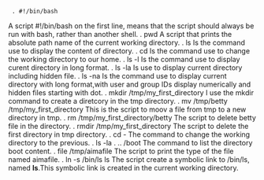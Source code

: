      . #!/bin/bash
 A script  #!/bin/bash on the first line,  means that the script should always be run with bash, rather than another shell.
     . pwd
 A script that prints the absolute path name of the current working directory.
    . ls
Is the command use to display the content of directory.
    . cd
Is the command use to change the working directory to our home.
    . ls -l
Is the command use to display curent directory in long format.
    . ls -la
Is use to display current directory including hidden file.
    . ls -na
Is the command use to display current directory with long format,with user and group IDs display numerically and hidden files starting with dot.
    . mkdir /tmp/my_first_directory 
I use the mkdir command to create a diretcory in the tmp directory.
    . mv /tmp/betty /tmp/my_first_directory
This is the script to moov a file from tmp to a new directory in tmp.
    . rm /tmp/my_first_directory/betty
The script to delete betty file in the directory.
    . rmdir /tmp/my_first_directory
The script to delete the first directory in tmp directory.
    . cd -
The command to change the working directory to the previous.
    . ls -la . .. /boot
The command to list the directory boot content.
    . file /tmp/aimafile
The script to print the type of the file named aimafile.
    . ln -s /bin/ls ls
The script create a symbolic link to /bin/ls, named __ls__.This symbolic link is created in the current working directory.
